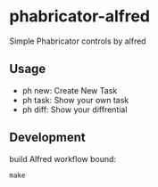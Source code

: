 phabricator-alfred
==================

Simple Phabricator controls by alfred

Usage
-----

* ph new: Create New Task
* ph task: Show your own task
* ph diff: Show your diffrential

Development
-----------

build Alfred workflow bound:

```
make
```
